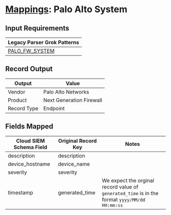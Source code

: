 # [Mappings](README.md): Palo Alto System

## Input Requirements

|Legacy Parser Grok Patterns|
|-------------|
|[PALO_FW_SYSTEM](../legacy_parsers/PALO_FW_SYSTEM.md)|

## Record Output

|Output|Value|
|------|-----|
|Vendor|Palo Alto Networks|
|Product|Next Generation Firewall|
|Record Type|Endpoint|

## Fields Mapped

|Cloud SIEM Schema Field|Original Record Key|Notes|
|-----------------------|-------------------|-----|
|description|description||
|device_hostname|device_name||
|severity|severity||
|timestamp|generated_time|We expect the orginal record value of `generated_time` is in the format `yyyy/MM/dd HH:mm:ss`|


